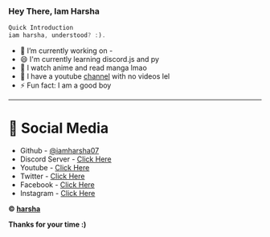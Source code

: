 ### Hey There, Iam Harsha

```js
Quick Introduction
iam harsha, understood? :).
```

- 🌱 I’m currently working on -
- 😄 I'm currently learning discord.js and py
- 💎 I watch anime and read manga lmao
- 📣 I have a youtube [channel](https://www.youtube.com/channel/UC2zAlF353I0el56CRGWLEJg) with no videos lel
- ⚡ Fun fact: I am a good boy


---

# 📙 Social Media
-  Github - [@iamharsha07](https://github.com/iamharsha07/)
-  Discord Server - [Click Here](https://discord.gg/9paRX7ZDvr)
-  Youtube - [Click Here](https://www.youtube.com/channel/UC2zAlF353I0el56CRGWLEJg)
-  Twitter - [Click Here](https://twitter.com/harsha061036068)
-  Facebook - [Click Here](https://www.facebook.com/critical.harsha.94/)
-  Instagram - [Click Here](https://www.instagram.com/iam_harsha07/)

**© [harsha](https://github.com/iamharsha07)**

**Thanks for your time :)**
